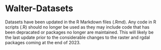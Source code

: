 # Walter-Datasets

Datasets have been updated in the R Markdown files (.Rmd). Any code in R scripts (.R) should no longer be used as they may include code that has been depracated or packages no longer are maintained. This will likely be the last update prior to the considerable changes to the raster and rgdal packages coming at the end of 2023.

